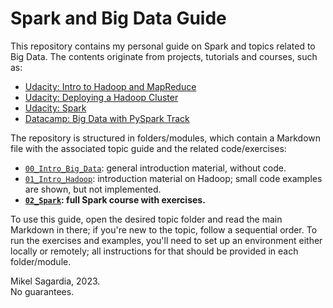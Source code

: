 # Spark and Big Data Guide

This repository contains my personal guide on Spark and topics related to Big Data. The contents originate from projects, tutorials and courses, such as:

- [Udacity: Intro to Hadoop and MapReduce](https://www.udacity.com/course/intro-to-hadoop-and-mapreduce--ud617)
- [Udacity: Deploying a Hadoop Cluster](https://www.udacity.com/course/deploying-a-hadoop-cluster--ud1000)
- [Udacity: Spark](https://www.udacity.com/course/learn-spark-at-udacity--ud2002)
- [Datacamp: Big Data with PySpark Track](https://app.datacamp.com/learn/skill-tracks/big-data-with-pyspark)

The repository is structured in folders/modules, which contain a Markdown file with the associated topic guide and the related code/exercises:

- [`00_Intro_Big_Data`](./00_Intro_Big_Data): general introduction material, without code.
- [`01_Intro_Hadoop`](./01_Intro_Hadoop): introduction material on Hadoop; small code examples are shown, but not implemented.
- **[`02_Spark`](./02_Spark): full Spark course with exercises.**
<!--
- [`03_More_Spark`](./03_More_Spark): additional topics.
-->

To use this guide, open the desired topic folder and read the main Markdown in there; if you're new to the topic, follow a sequential order. To run the exercises and examples, you'll need to set up an environment either locally or remotely; all instructions for that should be provided in each folder/module.

Mikel Sagardia, 2023.  
No guarantees.
